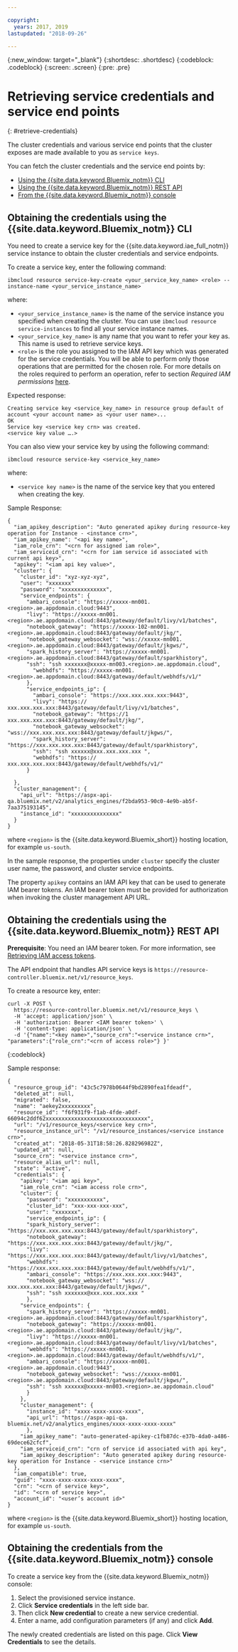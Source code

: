 ```yaml
---

copyright:
  years: 2017, 2019
lastupdated: "2018-09-26"

---
```


<!-- Attribute definitions -->
{:new_window: target="_blank"}
{:shortdesc: .shortdesc}
{:codeblock: .codeblock}
{:screen: .screen}
{:pre: .pre}

# Retrieving service credentials and service end points
{: #retrieve-credentials}

The cluster credentials and various service end points that the cluster exposes are made available to you as `service keys`.

You can fetch the cluster credentials and the service end points by:
* [Using the {{site.data.keyword.Bluemix_notm}} CLI](#obtaining-the-credentials-using-the-ibm-cloud-cli)
* [Using the {{site.data.keyword.Bluemix_notm}} REST API](#obtaining-the-credentials-using-the-ibm-cloud-rest-api)
* [From the {{site.data.keyword.Bluemix_notm}} console](#obtaining-the-credentials-from-the-ibm-cloud-console)

## Obtaining the credentials using the {{site.data.keyword.Bluemix_notm}} CLI

You need to create a service key for the {{site.data.keyword.iae_full_notm}} service instance to obtain the cluster credentials and service endpoints.

To create a service key, enter the following command:

```
ibmcloud resource service-key-create <your_service_key_name> <role> --instance-name <your_service_instance_name>
```
where:
- `<your_service_instance_name>` is the name of the service instance you  specified when creating the cluster. You can use `ibmcloud resource service-instances` to find all your service instance names.
- `<your_service_key_name>` is any name that you want to refer your key as. This name is used to retrieve service keys.  
- `<role>` is the role you assigned to the IAM API key which was  generated for the service credentials. You will be able to perform only those operations that are permitted for the chosen role. For more details on the roles required to perform an operation, refer to section *Required IAM permissions* [here](/docs/services/AnalyticsEngine?topic=AnalyticsEngine-grant-permissions).

Expected response:

```
Creating service key <service_key_name> in resource group default of account <your account name> as <your user name>...
OK
Service key <service key crn> was created.
<service key value ….>

```

You can also view your service key by using the following command:

```
ibmcloud resource service-key <service_key_name>
```
where:

- `<service key name>` is the name of the service key that you entered when creating the key.

Sample Response:

```
{
  "iam_apikey_description": "Auto generated apikey during resource-key operation for Instance - <instance crn>",
  "iam_apikey_name": "<api key name>",
  "iam_role_crn": "<crn for assigned iam role>",
  "iam_serviceid_crn": "<crn for iam service id associated with current api key>",
  "apikey": "<iam api key value>",
  "cluster": {
    "cluster_id": "xyz-xyz-xyz",
    "user": "xxxxxxx"
    "password": "xxxxxxxxxxxxxx",
    "service_endpoints": {
      "ambari_console": "https://xxxxx-mn001.<region>.ae.appdomain.cloud:9443",
      "livy": "https://xxxxx-mn001.<region>.ae.appdomain.cloud:8443/gateway/default/livy/v1/batches",
      "notebook_gateway": "https://xxxxx-102-mn001.<region>.ae.appdomain.cloud:8443/gateway/default/jkg/",
      "notebook_gateway_websocket": "wss://xxxxx-mn001.<region>.ae.appdomain.cloud:8443/gateway/default/jkgws/",
      "spark_history_server": "https://xxxxx-mn001.<region>.ae.appdomain.cloud:8443/gateway/default/sparkhistory",
      "ssh": "ssh xxxxxxx@xxxxx-mn003.<region>.ae.appdomain.cloud",
        "webhdfs": "https://xxxxx-mn001.<region>.ae.appdomain.cloud:8443/gateway/default/webhdfs/v1/"
      },
      "service_endpoints_ip": {
        "ambari_console": "https://xxx.xxx.xxx.xxx:9443",
        "livy": "https:// xxx.xxx.xxx.xxx:8443/gateway/default/livy/v1/batches",
        "notebook_gateway": "https://1 xxx.xxx.xxx.xxx:8443/gateway/default/jkg/",
        "notebook_gateway_websocket": "wss://xxx.xxx.xxx.xxx:8443/gateway/default/jkgws/",
        "spark_history_server": "https://xxx.xxx.xxx.xxx:8443/gateway/default/sparkhistory",
        "ssh": "ssh xxxxxx@xxx.xxx.xxx.xxx ",
        "webhdfs": "https:// xxx.xxx.xxx.xxx:8443/gateway/default/webhdfs/v1/"
      }

  },
  "cluster_management": {
    "api_url": "https://aspx-api-qa.bluemix.net/v2/analytics_engines/f2bda953-90c0-4e9b-ab5f-7aa375193145",
    "instance_id": "xxxxxxxxxxxxxxx"
  }
}
```

where `<region>` is the {{site.data.keyword.Bluemix_short}} hosting location, for example `us-south`.

In the sample response, the properties under `cluster` specify the cluster user name, the password, and cluster service endpoints.

The property `apikey` contains an IAM API key that can be used to generate IAM bearer tokens. An IAM bearer token must be provided for authorization when invoking the cluster management API URL.

## Obtaining the credentials using the {{site.data.keyword.Bluemix_notm}} REST API

**Prerequisite**: You need an IAM bearer token. For more information, see [Retrieving IAM access tokens](/docs/services/AnalyticsEngine?topic=AnalyticsEngine-retrieve-iam-token).

The API endpoint that handles API service keys is `https://resource-controller.bluemix.net/v1/resource_keys`.


To create a resource key, enter:
```
curl -X POST \
  https://resource-controller.bluemix.net/v1/resource_keys \
  -H 'accept: application/json' \
  -H 'authorization: Bearer <IAM bearer token>' \
  -H 'content-type: application/json' \
  -d '{"name":"<key name>","source_crn":"<service instance crn>", "parameters":{"role_crn":"<crn of access role>"} }'
```
{:codeblock}

Sample response:
```
{
  "resource_group_id": "43c5c7978b0644f9bd2890fea1fdeadf",
  "deleted_at": null,
  "migrated": false,
  "name": "aekey2xxxxxxxxx",
  "resource_id": "f6f931f9-f1ab-4fde-a0df-66094c2ddf62xxxxxxxxxxxxxxxxxxxxxxxxxxxxxxxx",
  "url": "/v1/resource_keys/<service key crn>",
  "resource_instance_url": "/v1/resource_instances/<service instance crn>",
  "created_at": "2018-05-31T18:58:26.828296982Z",
  "updated_at": null,
  "source_crn": "<service instance crn>",
  "resource_alias_url": null,
  "state": "active",
  "credentials": {
    "apikey": "<iam api key>",
    "iam_role_crn": "<iam access role crn>",
    "cluster": {
      "password": "xxxxxxxxxxx",
      "cluster_id": "xxx-xxx-xxx-xxx",
      "user": "xxxxxxx",
      "service_endpoints_ip": {
      "spark_history_server": "https://xxx.xxx.xxx.xxx:8443/gateway/default/sparkhistory",
      "notebook_gateway": "https://xxx.xxx.xxx.xxx:8443/gateway/default/jkg/",
      "livy": "https://xxx.xxx.xxx.xxx:8443/gateway/default/livy/v1/batches",
      "webhdfs": "https://xxx.xxx.xxx.xxx:8443/gateway/default/webhdfs/v1/",
      "ambari_console": "https://xxx.xxx.xxx.xxx:9443",
      "notebook_gateway_websocket": "wss:// xxx.xxx.xxx.xxx:8443/gateway/default/jkgws/",
      "ssh": "ssh xxxxxxx@xxx.xxx.xxx.xxx "
      },
    "service_endpoints": {
      "spark_history_server": "https://xxxxx-mn001.<region>.ae.appdomain.cloud:8443/gateway/default/sparkhistory",
      "notebook_gateway": "https://xxxxx-mn001.<region>.ae.appdomain.cloud:8443/gateway/default/jkg/",
      "livy": "https://xxxxx-mn001.<region>.ae.appdomain.cloud:8443/gateway/default/livy/v1/batches",
      "webhdfs": "https://xxxxx-mn001.<region>.ae.appdomain.cloud:8443/gateway/default/webhdfs/v1/",
      "ambari_console": "https://xxxxx-mn001.<region>.ae.appdomain.cloud:9443",
      "notebook_gateway_websocket": "wss://xxxxx-mn001.<region>.ae.appdomain.cloud:8443/gateway/default/jkgws/",
      "ssh": "ssh xxxxxx@xxxxx-mn003.<region>.ae.appdomain.cloud"
      }
    },
    "cluster_management": {
      "instance_id": "xxxx-xxxx-xxxx-xxxx",
      "api_url": "https://aspx-api-qa. bluemix.net/v2/analytics_engines/xxxx-xxxx-xxxx-xxxx"
      },
    "iam_apikey_name": "auto-generated-apikey-c1fb87dc-e37b-4da0-a486-69dece62cfcf",
    "iam_serviceid_crn": "crn of service id associated with api key",
    "iam_apikey_description": "Auto generated apikey during resource-key operation for Instance - <service instance crn>"
  },
  "iam_compatible": true,
  "guid": "xxxx-xxxx-xxxx-xxxx-xxxx",
  "crn": "<crn of service key>",
  "id": "<crn of service key>",
  "account_id": "<user’s account id>"
}
```
where `<region>` is the {{site.data.keyword.Bluemix_short}} hosting location, for example `us-south`.

## Obtaining the credentials from the {{site.data.keyword.Bluemix_notm}} console

To create a service key from the {{site.data.keyword.Bluemix_notm}} console:
1. Select the provisioned service instance.
2. Click **Service credentials** in the left side bar.
3. Then click **New credential** to create a new service credential.
4. Enter a name, add configuration parameters (if any) and click **Add**.

The newly created credentials are listed on this page. Click **View Credentials** to see the details.
